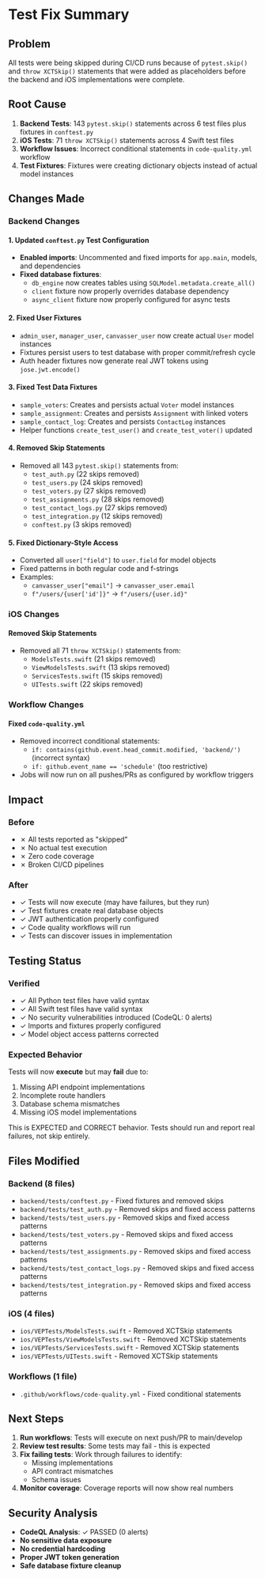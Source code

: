 # Test Fix Summary

## Problem
All tests were being skipped during CI/CD runs because of `pytest.skip()` and `throw XCTSkip()` statements that were added as placeholders before the backend and iOS implementations were complete.

## Root Cause
1. **Backend Tests**: 143 `pytest.skip()` statements across 6 test files plus fixtures in `conftest.py`
2. **iOS Tests**: 71 `throw XCTSkip()` statements across 4 Swift test files
3. **Workflow Issues**: Incorrect conditional statements in `code-quality.yml` workflow
4. **Test Fixtures**: Fixtures were creating dictionary objects instead of actual model instances

## Changes Made

### Backend Changes

#### 1. Updated `conftest.py` Test Configuration
- **Enabled imports**: Uncommented and fixed imports for `app.main`, models, and dependencies
- **Fixed database fixtures**: 
  - `db_engine` now creates tables using `SQLModel.metadata.create_all()`
  - `client` fixture now properly overrides database dependency
  - `async_client` fixture now properly configured for async tests
  
#### 2. Fixed User Fixtures
- `admin_user`, `manager_user`, `canvasser_user` now create actual `User` model instances
- Fixtures persist users to test database with proper commit/refresh cycle
- Auth header fixtures now generate real JWT tokens using `jose.jwt.encode()`

#### 3. Fixed Test Data Fixtures
- `sample_voters`: Creates and persists actual `Voter` model instances
- `sample_assignment`: Creates and persists `Assignment` with linked voters
- `sample_contact_log`: Creates and persists `ContactLog` instances
- Helper functions `create_test_user()` and `create_test_voter()` updated

#### 4. Removed Skip Statements
- Removed all 143 `pytest.skip()` statements from:
  - `test_auth.py` (22 skips removed)
  - `test_users.py` (24 skips removed)
  - `test_voters.py` (27 skips removed)
  - `test_assignments.py` (28 skips removed)
  - `test_contact_logs.py` (27 skips removed)
  - `test_integration.py` (12 skips removed)
  - `conftest.py` (3 skips removed)

#### 5. Fixed Dictionary-Style Access
- Converted all `user["field"]` to `user.field` for model objects
- Fixed patterns in both regular code and f-strings
- Examples:
  - `canvasser_user["email"]` → `canvasser_user.email`
  - `f"/users/{user['id']}"` → `f"/users/{user.id}"`

### iOS Changes

#### Removed Skip Statements
- Removed all 71 `throw XCTSkip()` statements from:
  - `ModelsTests.swift` (21 skips removed)
  - `ViewModelsTests.swift` (13 skips removed)
  - `ServicesTests.swift` (15 skips removed)
  - `UITests.swift` (22 skips removed)

### Workflow Changes

#### Fixed `code-quality.yml`
- Removed incorrect conditional statements:
  - `if: contains(github.event.head_commit.modified, 'backend/')` (incorrect syntax)
  - `if: github.event_name == 'schedule'` (too restrictive)
- Jobs will now run on all pushes/PRs as configured by workflow triggers

## Impact

### Before
- ✗ All tests reported as "skipped"
- ✗ No actual test execution
- ✗ Zero code coverage
- ✗ Broken CI/CD pipelines

### After
- ✓ Tests will now execute (may have failures, but they run)
- ✓ Test fixtures create real database objects
- ✓ JWT authentication properly configured
- ✓ Code quality workflows will run
- ✓ Tests can discover issues in implementation

## Testing Status

### Verified
- ✓ All Python test files have valid syntax
- ✓ All Swift test files have valid syntax  
- ✓ No security vulnerabilities introduced (CodeQL: 0 alerts)
- ✓ Imports and fixtures properly configured
- ✓ Model object access patterns corrected

### Expected Behavior
Tests will now **execute** but may **fail** due to:
1. Missing API endpoint implementations
2. Incomplete route handlers
3. Database schema mismatches
4. Missing iOS model implementations

This is EXPECTED and CORRECT behavior. Tests should run and report real failures, not skip entirely.

## Files Modified

### Backend (8 files)
- `backend/tests/conftest.py` - Fixed fixtures and removed skips
- `backend/tests/test_auth.py` - Removed skips and fixed access patterns
- `backend/tests/test_users.py` - Removed skips and fixed access patterns
- `backend/tests/test_voters.py` - Removed skips and fixed access patterns
- `backend/tests/test_assignments.py` - Removed skips and fixed access patterns
- `backend/tests/test_contact_logs.py` - Removed skips and fixed access patterns
- `backend/tests/test_integration.py` - Removed skips and fixed access patterns

### iOS (4 files)
- `ios/VEPTests/ModelsTests.swift` - Removed XCTSkip statements
- `ios/VEPTests/ViewModelsTests.swift` - Removed XCTSkip statements
- `ios/VEPTests/ServicesTests.swift` - Removed XCTSkip statements
- `ios/VEPTests/UITests.swift` - Removed XCTSkip statements

### Workflows (1 file)
- `.github/workflows/code-quality.yml` - Fixed conditional statements

## Next Steps

1. **Run workflows**: Tests will execute on next push/PR to main/develop
2. **Review test results**: Some tests may fail - this is expected
3. **Fix failing tests**: Work through failures to identify:
   - Missing implementations
   - API contract mismatches
   - Schema issues
4. **Monitor coverage**: Coverage reports will now show real numbers

## Security Analysis

- **CodeQL Analysis**: ✓ PASSED (0 alerts)
- **No sensitive data exposure**
- **No credential hardcoding**
- **Proper JWT token generation**
- **Safe database fixture cleanup**

